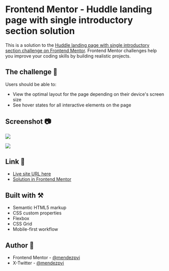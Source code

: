 # Frontend Mentor - Huddle landing page with single introductory section solution

This is a solution to the [Huddle landing page with single introductory section challenge on Frontend Mentor](https://www.frontendmentor.io/challenges/huddle-landing-page-with-a-single-introductory-section-B_2Wvxgi0). Frontend Mentor challenges help you improve your coding skills by building realistic projects. 


## The challenge 🧠

Users should be able to:

- View the optimal layout for the page depending on their device's screen size
- See hover states for all interactive elements on the page

## Screenshot 📷

![](./assets/screenshots/mobile.avif)

![](./assets/screenshots/desktop.avif)

## Link 🔗

- [Live site URL here](https://mendezpvi.github.io/fem-huddle-intro-section/)
- [Solution in Frontend Mentor](https://www.frontendmentor.io/solutions/huddle-landing-page-with-single-introductory-section-solution-hR1tU_seWA)

## Built with ⚒️

- Semantic HTML5 markup
- CSS custom properties
- Flexbox
- CSS Grid
- Mobile-first workflow

## Author 🔰
- Frontend Mentor - [@mendezpvi](https://www.frontendmentor.io/profile/mendezpvi)
- X-Twitter - [@mendezpvi](https://x.com/mendezpvi)

